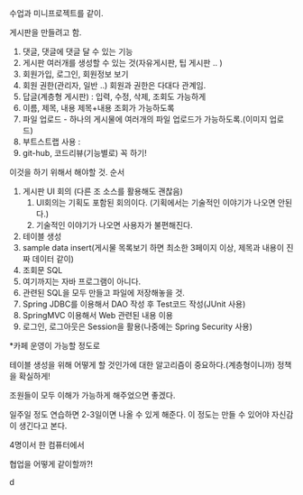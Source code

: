 수업과 미니프로젝트를 같이.



게시판을 만들려고 함.

1. 댓글, 댓글에 댓글 달 수 있는 기능
2. 게시판 여러개를 생성할 수 있는 것(자유게시판, 팁 게시판 .. )
3. 회원가입, 로그인, 회원정보 보기
4. 회원 권한(관리자, 일반 ..) 회원과 권한은 다대다 관계임.
5. 답글(계층형 게시판) : 입력, 수정, 삭제, 조회도 가능하게
6. 이름, 제목, 내용 제목+내용 조회가 가능하도록
7. 파일 업로드 - 하나의 게시물에 여러개의 파일 업로드가 가능하도록.(이미지 업로드)
8. 부트스트랩 사용 : 
9. git-hub, 코드리뷰(기능별로) 꼭 하기!



이것을 하기 위해서 해야할 것. 순서

1. 게시판 UI 회의 (다른 조 소스를 활용해도 괜찮음)
   1. UI회의는 기획도 포함된 회의이다. (기획에서는 기술적인 이야기가 나오면 안된다.)
   2. 기술적인 이야기가 나오면 사용자가 불편해진다.
2. 테이블 생성
3. sample data insert(게시물 목록보기 하면 최소한 3페이지 이상, 제목과 내용이 진짜 데이터 같이)
4. 조회문 SQL 
5. 여기까지는 자바 프로그램이 아니다. 
6. 관련된 SQL을 모두 만들고 파일에 저장해놓을 것.
7. Spring JDBC를 이용해서 DAO 작성 후 Test코드 작성(JUnit 사용)
8. SpringMVC 이용해서 Web 관련된 내용 이용
9. 로그인, 로그아웃은 Session을 활용(나중에는 Spring Security 사용)



*카페 운영이 가능할 정도로 

테이블 생성을 위해 어떻게 할 것인가에 대한 알고리즘이 중요하다.(계층형이니까) 정책을 확실하게!

조원들이 모두 이해가 가능하게 해주었으면 좋겠다. 



일주일 정도 연습하면 2-3일이면 나올 수 있게 해준다. 이 정도는 만들 수 있어야 자신감이 생긴다고 본다. 

4명이서 한 컴퓨터에서 

협업을 어떻게 같이할까?!



d